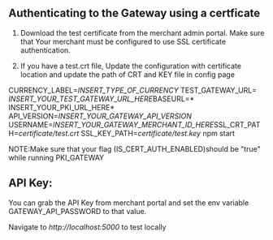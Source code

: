 ## Authenticating to the Gateway using a certficate

1. Download the test certificate from the merchant admin portal. Make sure that Your merchant must be configured to use SSL certificate authentication.

2. If you have a test.crt file, Update the configuration with certificate location and update the path of CRT and KEY file in config page

CURRENCY_LABEL=*INSERT_TYPE_OF_CURRENCY* TEST_GATEWAY_URL= *INSERT_YOUR_TEST_GATEWAY_URL_HERE*BASEURL=* INSERT_YOUR_PKI_URL_HERE* API_VERSION=*INSERT_YOUR_GATEWAY_API_VERSION* USERNAME=*INSERT_YOUR_GATEWAY_MERCHANT_ID_HERE*SSL_CRT_PATH=*certificate/test.crt* SSL_KEY_PATH=*certificate/test.key* npm start

NOTE:Make sure that your flag (IS_CERT_AUTH_ENABLED)should be "true" while running PKI_GATEWAY

## API Key:
 You can grab the API Key from merchant portal and set the env variable GATEWAY_API_PASSWORD to that value.

 Navigate to *http://localhost:5000* to test locally